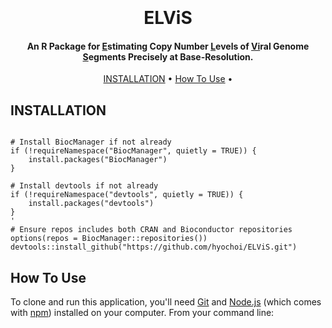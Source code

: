 
<h1 align="center">
  <br>
  <br>
  ELViS
  <br>
</h1>

<h4 align="center">An R Package for <u><b>E</b></u>stimating Copy Number <u><b>L</b></u>evels of <u><b>Vi</b></u>ral Genome <u><b>S</b></u>egments Precisely at Base-Resolution.</h4>

<p align="center">
  <a href="#installation">INSTALLATION</a> •
  <a href="#how-to-use">How To Use</a> •
</p>

## INSTALLATION

```

# Install BiocManager if not already
if (!requireNamespace("BiocManager", quietly = TRUE)) {
    install.packages("BiocManager")
}

# Install devtools if not already
if (!requireNamespace("devtools", quietly = TRUE)) {
    install.packages("devtools")
}
'
# Ensure repos includes both CRAN and Bioconductor repositories
options(repos = BiocManager::repositories())
devtools::install_github("https://github.com/hyochoi/ELViS.git")
```


## How To Use

To clone and run this application, you'll need [Git](https://git-scm.com) and [Node.js](https://nodejs.org/en/download/) (which comes with [npm](http://npmjs.com)) installed on your computer. From your command line:
